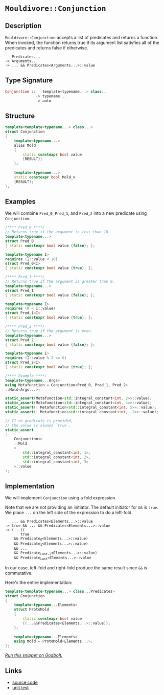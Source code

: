 <!-- Copyright 2024 Feng Mofan
SPDX-License-Identifier: Apache-2.0 -->

# `Mouldivore::Conjunction`

## Description

`Mouldivore::Conjunction` accepts a list of predicates and returns a function.
When invoked, the function returns true if its argument list satisfies all of the predicates and returns false if otherwise.

<pre><code>   Predicates...
-> Arguments...
-> ... && Predicates&lt;Arguments...&gt;::value</code></pre>

## Type Signature

```Haskell
Conjunction ::   template<typename...> class... 
              -> typename...
              -> auto
```

## Structure

```C++
template<template<typename...> class...>
struct Conjunction
{
    template<typename...>
    alias Mold
    {
        static constexpr bool value
        {RESULT};
    };
    
    template<typename...>
    static constexpr bool Mold_v
    {RESULT};
};
```

## Examples

We will combine `Pred_0`, `Pred_1`, and `Pred_2` into a new predicate using `Conjunction`.

```C++
/**** Pred_0 ****/
// Returns true if the argument is less than 10.
template<typename...>
struct Pred_0
{ static constexpr bool value {false}; };

template<typename I>
requires (I::value < 10)
struct Pred_0<I>
{ static constexpr bool value {true}; };

/**** Pred_1 ****/
// Returns true if the argument is greater than 0.
template<typename...>
struct Pred_1
{ static constexpr bool value {false}; };

template<typename I>
requires (0 < I::value)
struct Pred_1<I>
{ static constexpr bool value {true}; };

/**** Pred_2 ****/
// Returns true if the argument is even.
template<typename...>
struct Pred_2
{ static constexpr bool value {false}; };

template<typename I>
requires (I::value % 2 == 0)
struct Pred_2<I>
{ static constexpr bool value {true}; };

/**** Example ****/
template<typename...Args>
using Metafunction = Conjunction<Pred_0, Pred_1, Pred_2>
::Mold<Args...>;

static_assert(Metafunction<std::integral_constant<int, 2>>::value);
static_assert(Metafunction<std::integral_constant<int, 4>>::value);
static_assert(! Metafunction<std::integral_constant<int, 5>>::value);
static_assert(! Metafunction<std::integral_constant<int, -2>>::value);

// If no predicate is provided,
// the value is always `true`.
static_assert
(
    Conjunction<>
    ::Mold
    <
        std::integral_constant<int, 1>,
        std::integral_constant<int, 2>,
        std::integral_constant<int, 3>
    >::value
);
```

## Implementation

We will implement `Conjunction` using a fold expression.

Note that we are not providing an initiator. The default initiator for `&&` is `true`. We place `...` on the left side of the expression to do a left-fold.

<pre><code>   ... && Predicates&lt;Elements...&gt;::value
-> true && ... && Predicates&lt;Elements...&gt;::value
-> (...((
       true
    && Predicate<sub>0</sub>&lt;Elements...&gt;::value)
    && Predicate<sub>1</sub>&lt;Elements...&gt;::value)
    && ...
    && Predicate<sub>Last-1</sub>&lt;Elements...&gt;::value)
    && Predicate<sub>Last</sub>&lt;Elements...&gt;::value
</code></pre>

In our case, left-fold and right-fold produce the same result since `&&` is commutative.

Here's the entire implementation:

```C++
template<template<typename...> class...Predicates>
struct Conjunction
{
    template<typename...Elements>
    struct ProtoMold
    {
        static constexpr bool value
        {(...&&Predicates<Elements...>::value)};
    };
    
    template<typename...Elements>
    using Mold = ProtoMold<Elements...>;
};
```

[*Run this snippet on Godbolt.*](https://godbolt.org/#z:OYLghAFBqd5QCxAYwPYBMCmBRdBLAF1QCcAaPECAMzwBtMA7AQwFtMQByARg9KtQYEAysib0QXACx8BBAKoBnTAAUAHpwAMvAFYTStJg1DIApACYAQuYukl9ZATwDKjdAGFUtAK4sGIMxqkrgAyeAyYAHI%2BAEaYxBIAnKQADqgKhE4MHt6%2B/oGp6Y4CoeFRLLHxXEl2mA6ZQgRMxATZPn4Btpj2RQwNTQQlkTFxibaNza25HQrjA2FD5SNVAJS2qF7EyOwcBJgsyQa7JgDMbrv7h5gnZwCeyYysmAB0LyfYANTIBgoKL0/KxEw%2BFEuwUbxMGgAgjNiF4HO8PAxtF4GHUBBDISYAOxWKHvfHvc4HJhHU4EO4PNh/bD0NiCMHHbAYgnvGFwgjvAGoIgAWU86GZBOxuMhLJZMxJeGQnwEM0wqmSxHe0VQnneADcxF4rnixfjhRA/uYAGwmgFAqUkzAMtw0vaMAi/V6MkAgTXeTDLbEAEROIpZPr9gv1uvxRMu13J92YVJedrpjvBofeXnSRnefNo6HeJ29nOI3NQmYFp3jDqdT3BxxFgerGIxAHoAFQt1tt9sNxtt94AFWtjvebc7UOb7bHreHmKh5mOYS%2BXiwOdOaFRmGSicZ9ZH3fN6AA%2BhpBxPGw33gAlTAEDYMBSE2GYd54KiEhAPprAHwOx%2B3%2Bg/F%2BGd4uA0SsoXDK1IwpGNnmdJkoTZeFdwPescVZRpHGlFc5QVJUVTVd1tRzHEqDEJRawsQjfTradQL2YlSVuaNHneABJJNIUBABHLw8EBW8IGY118Ifa5AI0L04IIWEEMBfcNGuVjN2nFCJXQmUb12bDlVVWgNS1YScUk7UyIooNqMhUcW3zIE9y4I8W0nBtTwvK9iBvO8CKfF832ID8E2/d5gEBK0lQIBAAOAjEwPoqNKWgytFOhQzpOsrhkPIlSpTUrDFS0vC9MIixiNoUisUo8iyK3SEoquMlIKYhTYPYzAuJ4613ggQ8RIEt09PExKpI5RDUtOBq0tQyUMNlDSctwnShIKwyrlKv0TKoqdzJ3GS9zMOymwcpzL2vW9FsfZ9Qu83yvzwW9MHVRgQKq2iI1qxjY3ixr4MGrazDGjLJvU%2BUZu03SPQKoqSrK1aaxoi5wJe2KWLYzjuN49ruvm8wAFZ3h23Nc3eMSMU%2Bqz9x%2Bka2OFcbVMw6acOBjGDPvYyKrMiym3ebBVFYA4HyHSKnrhhjYr%2BdjgAZRrUzCYAM0vJgqBRNEGCXPNEWRVEemuRDAhJmzSB1snGtdYtrlFisq2hxKJr3JgfjiAgIB5WX5fVzJrhmdBXTCXZArEPcacMAhri9vWDbeQTetMy30Ot23mgdp2FY1053c9wRMB92g/amgOg8EPXJCrbBw49L01r%2BmOlDjsAwBlxpncVt2CA9kAvfT4hff9wRc4IPXMcL4vtVLkVy5tyv7er2u5cT13k6b1PvfbzPO8D05g/eABaUOXR6kvI5PFjnwYVB3kVC0QQfa6T4LdU8CwdBSH386QY828xAAdyYG5bxMY0NEWn%2BIoSStqPO2GIIDBgRAINWDdThsRZEbfkEDrgQPFHPFuacM5Z3UjnVeedAJvAfsmVBzdW6YOXt3EOBCUEEhTugheHds5d1wT3d4xw4FCm3kJDEQ8OCrFoJwTGvA/AcC0KQVAnA3DWGsKydYmxhJmGODwUgBBNC8NWAAaxAJjSQTwNCSC4FiY4GhMYaDMMaY0ZgAAclj9CcEkLwFgEgNCBGEaI8RHBeAKBAIEFRIjeGkDgLAGAiAQDrAIMkLwPcKAQDQPsOgcQIiPE4KoSxxp17GkkAFZA0opBPDMLwC0RBiC3z0PwQQIgxDsCkDIQQigVDqD8aQXQXBSBv3bskTgPA%2BECKEaosRnAADykSIkclQM%2BFJaSMlZJyTonaEAPBxPoEqGcXBli8F8VoVYEAkCxOSPEsg0Tdn7JAMAKQZg%2BB0F2MQLxEBoh9OiGEJoNxOm8AecwYgNwBnRG0LUXxSjYkJgGQwWgzzGlYGiF4YAbgxDFReaQLALBDDAHEGC1qdQ7peMafKWokTthKNbvwxptA8DRHbh8jwWA%2BmSTwI47gvA7rEBVEob0ewkXEqMKo1YVADBiwAGp4EwG/AZ0Y4VlOEKIcQ1SxV1LUH05p%2BgkUoCkZYfQJKvGQFWKgdcmRMXr3drmUwlhrABF4KgBlxSsDqogKsGoisXAMHcJ4NoegQjzDKBUPQBQMgCEmH4FpXqeiDHdUsTo3R6izF9XoW1PQ%2BjNCDcMSoYx%2BiRpaRKONbqE0SBtbIrYWbbEcEEaQVxprODvAmekzJwBsmAVme1XAhASA5gUas9ZnLViviYFgeI1rSCaMkMcJ4CRjhYkkHoswkhf7GONEkQl9jSCOMUU8Y0XBjSWISJYld2iuCYyHcaItfT3GeO8cozlATgnbNCcMyJ5BKBHKWYktgnAmgsHVFideTBPgGHTFUJ4XBdEFPwEUkpLSxUVMldIaVShZWNN0OctpTAOl0u6QW3pjT3FDPCZE94Yz3jPtfe%2Bz9SLAIJF/bo9qCy9lLKbccMwayT1%2BK2Ts1Aiy4g3picxyjIw8Nvq%2BEiqoQELm0CuTcu5jS3lPLheJj5XyfkODhQCh0QKQV9PBZC6FtBYV0vhayowKLRH4EBOi60fTsXIFxXCglfTiWkqeRS7YojqW0qUQyplmAWWIt01LU93KmB8oFUKkVWnQMSqqRB2QMqGmiNgwqjlhqrAqus1azV2rZScD1U3A1yqLAmrEea2%2BxmNWht%2BZke1jqch%2BqCA6%2BNixE0BsyCmlIaRvUMGqx61NXRisCFjS0J1uR2thq67MVrIa009fK1GobGaat5oUDmqpyHC3Fv6RwXDxAX1vo/bx79JG/2HggPWop1GW30c2e2zAnaRg9tnQ4kAxwSN6KxDurEhjJDjoyS0pbh7bDHo2f4wJISwkjLY3ehJSSODPqmSwBQ6ppTqh/ZcGYAGG0WtKbIMDoWanyCg5FnQt3WntJeQt1DbjBlXtGc%2BCHmSocw41PDq0MxyMcf2dR44dHfuMZQEzpZwOucjBh8kZIe44cJD3Ajgg1s1sZME8JygonRFSdBUohXMnfnyeY4C4FoL9OYAhVCmFmKlEIrZfZ3gBnisYpM6oHFuwLNp0JaI6zZKbh2apcUpz9K4iufc2yrzDG%2BA8oUPywVwrGCirRyFiQYXanY7lXjr9xgsuquiElsRKWbycAbCnOLxq3F5ctfAG1HW7UQFcA111pRM3%2Bqaz0BrdXihTba0VxW3WGvRvDf0YbibRut8mxX6bqy1gbFzQPwli2D2lsp%2B8ansO6egg5PtwDjaVls7baQDtXbKDIbnY4swJHjjHExiY/Rzj99YlXfutDnAj0%2BNX32zGg7MaWLMQkSQCRDHDq4McfNxxiclo8SdtRfNfJC/Enf/dnVYBldIZwSQIAA%3D)

## Links

- [source code](../../../../conceptrodon/mouldivore/conjunction.hpp)
- [unit test](../../../../tests/unit/metafunctions/mouldivore/conjunction.test.hpp)
